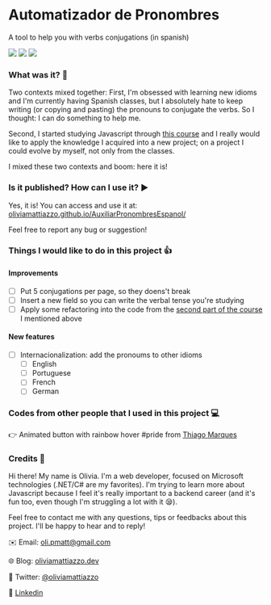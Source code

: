 # Automatizador de Pronombres
A tool to help you with verbs conjugations (in spanish)

<img src="https://img.shields.io/github/tag/oliviamattiazzo/AuxiliarPronombresEspanol.svg?style=plastic&label=version"> <img src="https://img.shields.io/github/languages/top/oliviamattiazzo/AuxiliarPronombresEspanol.svg?style=plastic"> <img src="https://img.shields.io/github/last-commit/oliviamattiazzo/AuxiliarPronombresEspanol.svg?style=plastic">


### What was it? :thought_balloon:
Two contexts mixed together: First, I'm obsessed with learning new idioms and I'm currently having Spanish classes, but I absolutely hate to keep writing (or copying and pasting) the pronouns to conjugate the verbs.
So I thought: I can do something to help me.

Second, I started studying Javascript through [this course](https://cursos.alura.com.br/course/javascript-es6-orientacao-a-objetos-parte-1) and I really would like to apply the knowledge I acquired into a new project; on a project I could evolve by myself, not only from the classes.

I mixed these two contexts and boom: here it is!

### Is it published? How can I use it? :arrow_forward:
Yes, it is! You can access and use it at: [oliviamattiazzo.github.io/AuxiliarPronombresEspanol/](https://oliviamattiazzo.github.io/AuxiliarPronombresEspanol/)

Feel free to report any bug or suggestion!


### Things I would like to do in this project :+1:
#### Improvements
- [ ] Put 5 conjugations per page, so they doens't break
- [ ] Insert a new field so you can write the verbal tense you're studying
- [ ] Apply some refactoring into the code from the [second part of the course](https://cursos.alura.com.br/course/javascript-es6-orientacao-a-objetos-parte-2) I mentioned above

#### New features
- [ ] Internacionalization: add the pronoums to other idioms
    - [ ] English
    - [ ] Portuguese
    - [ ] French
    - [ ] German

### Codes from other people that I used in this project :computer:
:point_right: Animated button with rainbow hover #pride from [Thiago Marques](https://codepen.io/althi/pen/eKdmaa)

### Credits :raising_hand:
Hi there! My name is Olivia. I'm a web developer, focused on Microsoft technologies (.NET/C# are my favorites). I'm trying to learn more about Javascript because I feel it's really important to a backend career (and it's fun too, even though I'm struggling a lot with it :sleepy:).

Feel free to contact me with any questions, tips or feedbacks about this project. I'll be happy to hear and to reply!

:envelope: Email: oli.pmatt@gmail.com

:globe_with_meridians: Blog: [oliviamattiazzo.dev](http://oliviamattiazzo.dev/)

:hatched_chick: Twitter: [@oliviamattiazzo](https://twitter.com/oliviamattiazzo)

:iphone: [Linkedin](https://www.linkedin.com/in/oliviamattiazzo/)
